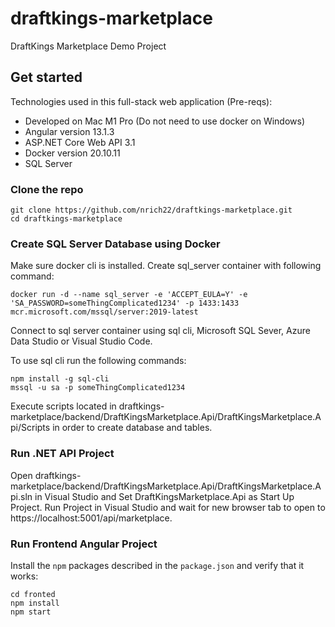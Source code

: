 # draftkings-marketplace
DraftKings Marketplace Demo Project

## Get started

Technologies used in this full-stack web application (Pre-reqs):
* Developed on Mac M1 Pro (Do not need to use docker on Windows)
* Angular version 13.1.3
* ASP.NET Core Web API 3.1
* Docker version 20.10.11
* SQL Server

### Clone the repo

```shell
git clone https://github.com/nrich22/draftkings-marketplace.git
cd draftkings-marketplace
```

### Create SQL Server Database using Docker

Make sure docker cli is installed.
Create sql_server container with following command:

```shell
docker run -d --name sql_server -e 'ACCEPT_EULA=Y' -e 'SA_PASSWORD=someThingComplicated1234' -p 1433:1433 mcr.microsoft.com/mssql/server:2019-latest
```

Connect to sql server container using sql cli, Microsoft SQL Sever, Azure Data Studio or Visual Studio Code.

To use sql cli run the following commands:

```shell
npm install -g sql-cli
mssql -u sa -p someThingComplicated1234
```

Execute scripts located in draftkings-marketplace/backend/DraftKingsMarketplace.Api/DraftKingsMarketplace.Api/Scripts in order to create database and tables.

### Run .NET API Project

Open draftkings-marketplace/backend/DraftKingsMarketplace.Api/DraftKingsMarketplace.Api.sln in Visual Studio and Set DraftKingsMarketplace.Api as Start Up Project. Run Project in Visual Studio and wait for
new browser tab to open to https://localhost:5001/api/marketplace.


### Run Frontend Angular Project

Install the `npm` packages described in the `package.json` and verify that it works:

```shell
cd fronted
npm install
npm start
```
